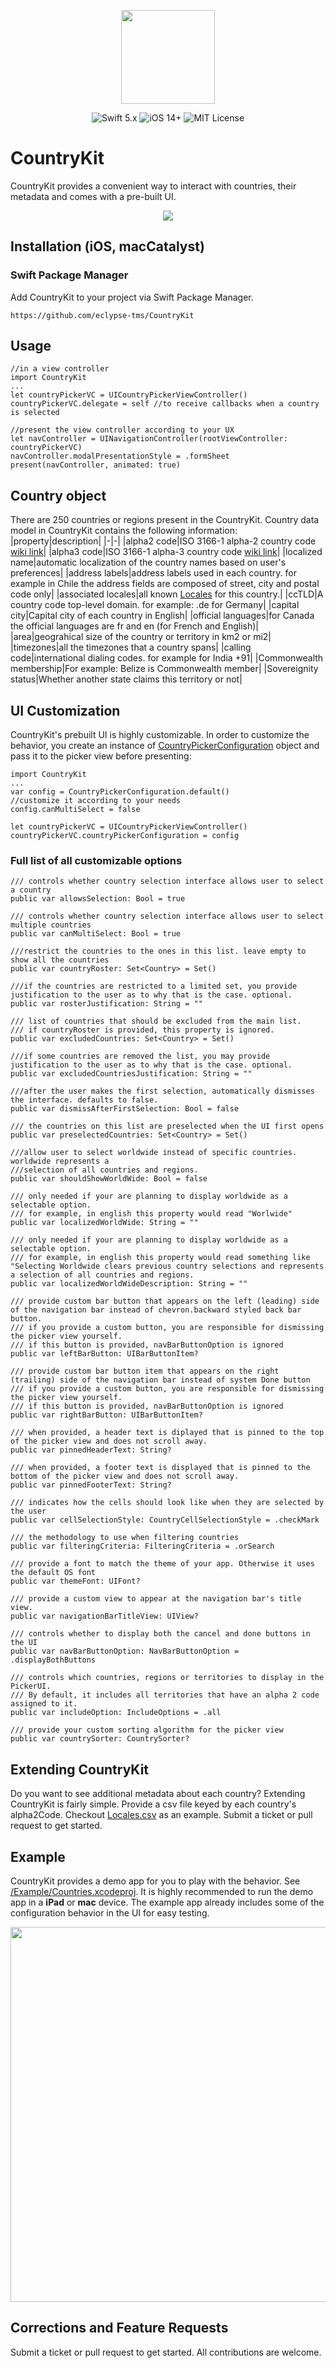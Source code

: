 <p align="center">
  <img width="150" height="150" src="./assets/countrykit_app_icon.svg">
</p>

<p align="center">
    <img src="https://img.shields.io/badge/Swift-5.x-orange?logo=swift" alt="Swift 5.x">
    <img src="https://img.shields.io/badge/iOS-14%2B-blue?logo=apple" alt="iOS 14+">
    <img src="https://img.shields.io/badge/License-MIT-lightgrey" alt="MIT License">
</p>

# CountryKit 

CountryKit provides a convenient way to interact with countries, their metadata and comes with a pre-built UI.
<p align="center">
  <img src="./assets/hero_image.gif">
</p>

## Installation (iOS, macCatalyst)

### Swift Package Manager 
Add CountryKit to your project via Swift Package Manager.

`https://github.com/eclypse-tms/CountryKit`

## Usage
```
//in a view controller
import CountryKit
...
let countryPickerVC = UICountryPickerViewController()
countryPickerVC.delegate = self //to receive callbacks when a country is selected

//present the view controller according to your UX
let navController = UINavigationController(rootViewController: countryPickerVC)
navController.modalPresentationStyle = .formSheet
present(navController, animated: true)
```
## Country object

There are 250 countries or regions present in the CountryKit. Country data model in CountryKit contains the following information:
|property|description|
|-|-|
|alpha2 code|ISO 3166-1 alpha-2 country code [wiki link](https://en.wikipedia.org/wiki/ISO_3166-1_alpha-2)|
|alpha3 code|ISO 3166-1 alpha-3 country code [wiki link](https://en.wikipedia.org/wiki/ISO_3166-1_alpha-3)|
|localized name|automatic localization of the country names based on user's preferences|
|address labels|address labels used in each country. for example in Chile the address fields are composed of street, city and postal code only|
|associated locales|all known [Locales](https://developer.apple.com/documentation/foundation/locale) for this country.|
|ccTLD|A country code top-level domain. for example: .de for Germany|
|capital city|Capital city of each country in English|
|official languages|for Canada the official languages are fr and en (for French and English)|
|area|geograhical size of the country or territory in km2 or mi2|
|timezones|all the timezones that a country spans|
|calling code|international dialing codes. for example for India +91|
|Commonwealth membership|For example: Belize is Commonwealth member|
|Sovereignity status|Whether another state claims this territory or not|


## UI Customization

CountryKit's prebuilt UI is highly customizable. In order to customize the behavior, you create an instance of [CountryPickerConfiguration](./Sources/CountryKit/ui/CountryPickerConfiguration.swift) object and pass it to the picker view before presenting:

```
import CountryKit
...
var config = CountryPickerConfiguration.default()
//customize it according to your needs
config.canMultiSelect = false

let countryPickerVC = UICountryPickerViewController()
countryPickerVC.countryPickerConfiguration = config
```

### Full list of all customizable options
```
/// controls whether country selection interface allows user to select a country
public var allowsSelection: Bool = true

/// controls whether country selection interface allows user to select multiple countries
public var canMultiSelect: Bool = true

///restrict the countries to the ones in this list. leave empty to show all the countries
public var countryRoster: Set<Country> = Set()

///if the countries are restricted to a limited set, you provide justification to the user as to why that is the case. optional.
public var rosterJustification: String = ""

/// list of countries that should be excluded from the main list.
/// if countryRoster is provided, this property is ignored.
public var excludedCountries: Set<Country> = Set()

///if some countries are removed the list, you may provide justification to the user as to why that is the case. optional.
public var excludedCountriesJustification: String = ""

///after the user makes the first selection, automatically dismisses the interface. defaults to false.
public var dismissAfterFirstSelection: Bool = false

/// the countries on this list are preselected when the UI first opens
public var preselectedCountries: Set<Country> = Set()

///allow user to select worldwide instead of specific countries. worldwide represents a
///selection of all countries and regions.
public var shouldShowWorldWide: Bool = false

/// only needed if your are planning to display worldwide as a selectable option.
/// for example, in english this property would read "Worlwide"
public var localizedWorldWide: String = ""

/// only needed if your are planning to display worldwide as a selectable option.
/// for example, in english this property would read something like "Selecting Worldwide clears previous country selections and represents a selection of all countries and regions.
public var localizedWorldWideDescription: String = ""

/// provide custom bar button that appears on the left (leading) side of the navigation bar instead of chevron.backward styled back bar button.
/// if you provide a custom button, you are responsible for dismissing the picker view yourself.
/// if this button is provided, navBarButtonOption is ignored
public var leftBarButton: UIBarButtonItem?

/// provide custom bar button item that appears on the right (trailing) side of the navigation bar instead of system Done button
/// if you provide a custom button, you are responsible for dismissing the picker view yourself.
/// if this button is provided, navBarButtonOption is ignored
public var rightBarButton: UIBarButtonItem?

/// when provided, a header text is diplayed that is pinned to the top of the picker view and does not scroll away.
public var pinnedHeaderText: String?

/// when provided, a footer text is displayed that is pinned to the bottom of the picker view and does not scroll away.
public var pinnedFooterText: String?

/// indicates how the cells should look like when they are selected by the user
public var cellSelectionStyle: CountryCellSelectionStyle = .checkMark

/// the methodology to use when filtering countries
public var filteringCriteria: FilteringCriteria = .orSearch

/// provide a font to match the theme of your app. Otherwise it uses the default OS font
public var themeFont: UIFont?

/// provide a custom view to appear at the navigation bar's title view.
public var navigationBarTitleView: UIView?

/// controls whether to display both the cancel and done buttons in the UI
public var navBarButtonOption: NavBarButtonOption = .displayBothButtons

/// controls which countries, regions or territories to display in the PickerUI. 
/// By default, it includes all territories that have an alpha 2 code assigned to it.
public var includeOption: IncludeOptions = .all

/// provide your custom sorting algorithm for the picker view
public var countrySorter: CountrySorter?
```

## Extending CountryKit
Do you want to see additional metadata about each country? Extending CountryKit is fairly simple. Provide a csv file keyed by each country's alpha2Code. Checkout [Locales.csv](./Sources/CountryKit/country_list/Locales.csv) as an example. Submit a ticket or pull request to get started.

## Example
CountryKit provides a demo app for you to play with the behavior. See [/Example/Countries.xcodeproj](./Example/Countries.xcodeproj). It is highly recommended to run the demo app in a **iPad** or **mac** device. The example app already includes some of the configuration behavior in the UI for easy testing.
<p align="center">
  <img width="600" src="./assets/config_example.jpg">
</p>

## Corrections and Feature Requests
Submit a ticket or pull request to get started. All contributions are welcome.

